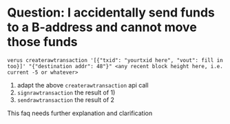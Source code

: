 # Question: I accidentally send funds to a B-address and cannot move those funds

`verus createrawtransaction '[{"txid": "yourtxid here", "vout": fill in too}]' "{"destination addr": 48"}" <any recent block height here, i.e. current -5 or whatever>`

1) adapt the above `createrawtransaction` api call
2) `signrawtransaction` the result of 1)
3) `sendrawtransaction` the result of 2

This faq needs further explanation and clarification

